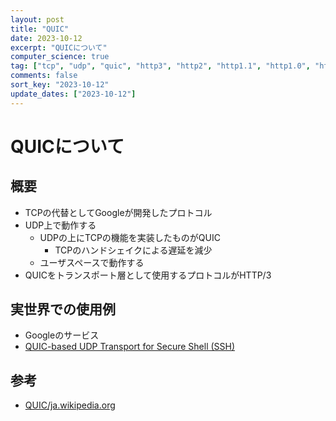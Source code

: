 ```yaml
---
layout: post
title: "QUIC"
date: 2023-10-12
excerpt: "QUICについて"
computer_science: true
tag: ["tcp", "udp", "quic", "http3", "http2", "http1.1", "http1.0", "http"]
comments: false
sort_key: "2023-10-12"
update_dates: ["2023-10-12"]
---
```


# QUICについて

## 概要
 - TCPの代替としてGoogleが開発したプロトコル
 - UDP上で動作する
   - UDPの上にTCPの機能を実装したものがQUIC
     - TCPのハンドシェイクによる遅延を減少
   - ユーザスペースで動作する
 - QUICをトランスポート層として使用するプロトコルがHTTP/3

## 実世界での使用例
 - Googleのサービス
 - [QUIC-based UDP Transport for Secure Shell (SSH)](https://datatracker.ietf.org/doc/html/draft-bider-ssh-quic)

## 参考
 - [QUIC/ja.wikipedia.org](https://ja.wikipedia.org/wiki/QUIC)
